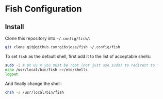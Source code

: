 # Fish Configuration

## Install
Clone this repository into `~/.config/fish/`:
```bash
git clone git@github.com:gibsjose/fish ~/.config/fish
```

To set `fish` as the default shell, first add it to the list of acceptable shells:
```bash
sudo -i # On OS X you must be root (not just use sudo) to redirect to this file... otherwise just open it up and add the line
echo /usr/local/bin/fish >>/etc/shells
logout
```

And finally change the shell:
```bash
chsh -s /usr/local/bin/fish
```
